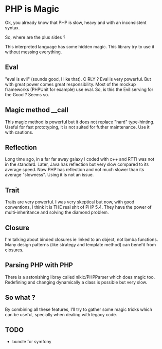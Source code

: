 # PHP is Magic

Ok, you already know that PHP is slow, heavy and with an inconsistent syntax.

So, where are the plus sides ? 

This interpreted language has some hidden magic. This library try to use
it without messing everything.
 
## Eval

"eval is evil" (sounds good, I like that). O RLY ? Eval is very powerful.
But with great power comes great responsibility. Most of the mockup frameworks 
(PHPUnit for example) use eval. So, is this the Evil serving for the Good ? 
Seems so.

## Magic method __call

This magic method is powerful but it does not replace "hard" type-hinting.
Useful for fast prototyping, it is not suited for futher maintenance. Use 
it with cautions.

## Reflection

Long time ago, in a far far away galaxy I coded with c++ and RTTI was not in 
the standard. Later, Java has reflection but very slow compared to its
average speed. Now PHP has reflection and not much slower than its average
"slowness". Using it is not an issue.

## Trait

Traits are very powerful. I was very skeptical but now, with good conventions,
I think it is THE real shit of PHP 5.4. They have the power of multi-inheritance 
and solving the diamond problem.

## Closure

I'm talking about binded closures ie linked to an object, not lamba functions.
Many design patterns (like strategy and template method) can benefit from closures.

## Parsing PHP with PHP

There is a astonishing libray called nikic/PHPParser which does magic too.
Redefining and changing dynamically a class is possible but very slow.

## So what ?

By combining all these features, I'll try to gather some magic tricks which 
can be useful, specially when dealing with legacy code.

## TODO

 * bundle for symfony


